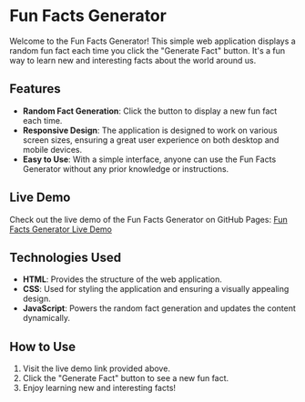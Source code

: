 # Fun Facts Generator

Welcome to the Fun Facts Generator! This simple web application displays a random fun fact each time you click the "Generate Fact" button. It's a fun way to learn new and interesting facts about the world around us.

## Features

- **Random Fact Generation**: Click the button to display a new fun fact each time.
- **Responsive Design**: The application is designed to work on various screen sizes, ensuring a great user experience on both desktop and mobile devices.
- **Easy to Use**: With a simple interface, anyone can use the Fun Facts Generator without any prior knowledge or instructions.

## Live Demo

Check out the live demo of the Fun Facts Generator on GitHub Pages: [Fun Facts Generator Live Demo](https://Ojaswi-Kumar.github.io/Fun_Facts_Generator/)

## Technologies Used

- **HTML**: Provides the structure of the web application.
- **CSS**: Used for styling the application and ensuring a visually appealing design.
- **JavaScript**: Powers the random fact generation and updates the content dynamically.

## How to Use

1. Visit the live demo link provided above.
2. Click the "Generate Fact" button to see a new fun fact.
3. Enjoy learning new and interesting facts!
